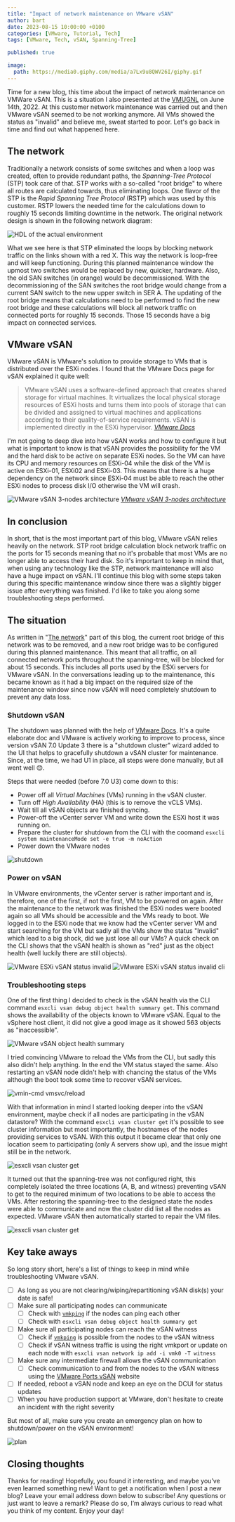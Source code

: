 ```yaml
---
title: "Impact of network maintenance on VMware vSAN"
author: bart
date: 2023-08-15 10:00:00 +0100
categories: [VMware, Tutorial, Tech]
tags: [VMware, Tech, vSAN, Spanning-Tree]

published: true

image:
  path: https://media0.giphy.com/media/a7Lx9u8QWV26I/giphy.gif
---
```

Time for a new blog, this time about the impact of network maintenance on VMWare vSAN. This is a situation I also presented at the [VMUGNL](https://vmugnl.nl/) on June 14th, 2022. At this customer network maintenance was carried out and then VMware vSAN seemed to be not working anymore. All VMs showed the status as "invalid" and believe me, sweat started to poor. Let's go back in time and find out what happened here.

## The network
Traditionally a network consists of some switches and when a loop was created, often to provide redundant paths, the *Spanning-Tree Protocol* (STP) took care of that. STP works with a so-called "root bridge" to where all routes are calculated towards, thus eliminating loops. One flavor of the STP is the *Rapid Spanning Tree Protocol* (RSTP) which was used by this customer. RSTP lowers the needed time for the calculations down to roughly 15 seconds limiting downtime in the network. The original network design is shown in the following network diagram:

![HDL of the actual environment](/assets/img/2023-08-15-network-maintenance-vsan/network_design_stp.png)

What we see here is that STP eliminated the loops by blocking network traffic on the links shown with a red X. This way the network is loop-free and will keep functioning. During this planned maintenance window the upmost two switches would be replaced by new, quicker, hardware. Also, the old SAN switches (in orange) would be decommissioned. With the decommissioning of the SAN switches the root bridge would change from a current SAN switch to the new upper switch in SER A. The updating of the root bridge means that calculations need to be performed to find the new root bridge and these calculations will block all network traffic on connected ports for roughly 15 seconds. Those 15 seconds have a big impact on connected services.

## VMware vSAN
VMware vSAN is VMware's solution to provide storage to VMs that is distributed over the ESXi nodes. I found that the VMware Docs page for vSAN explained it quite well:

> VMware vSAN uses a software-defined approach that creates shared storage for virtual machines. It virtualizes the local physical storage resources of ESXi hosts and turns them into pools of storage that can be divided and assigned to virtual machines and applications according to their quality-of-service requirements. vSAN is implemented directly in the ESXi hypervisor. _[VMware Docs](https://docs.vmware.com/en/VMware-vSphere/7.0/com.vmware.vsphere.vsan-planning.doc/GUID-ACC10393-47F6-4C5A-85FC-88051C1806A0.html)_

I'm not going to deep dive into how vSAN works and how to configure it but what is important to know is that vSAN provides the possibility for the VM and the hard disk to be active on separate ESXi nodes. So the VM can have its CPU and memory resources on ESXi-04 while the disk of the VM is active on ESXi-01, ESXi02 and ESXi-03. This means that there is a huge dependency on the network since ESXi-04 must be able to reach the other ESXi nodes to process disk I/O otherwise the VM will crash.

![VMware vSAN 3-nodes architecture](/assets/img/2023-08-15-network-maintenance-vsan/vmware-vsan.png)
_[VMware vSAN 3-nodes architecture](https://4sysops.com/archives/vmware-vsan-3-nodes-mode/)_

## In conclusion
In short, that is the most important part of this blog, VMware vSAN relies heavily on the network. STP root bridge calculation block network traffic on the ports for 15 seconds meaning that no it's probable that most VMs are no longer able to access their hard disk. So it's important to keep in mind that, when using any technology like the STP, network maintenance will also have a huge impact on vSAN. I'll continue this blog with some steps taken during this specific maintenance window since there was a slightly bigger issue after everything was finished. I'd like to take you along some troubleshooting steps performed.

## The situation
As written in "[The network](#the-network)" part of this blog, the current root bridge of this network was to be removed, and a new root bridge was to be configured during this planned maintenance. This meant that all traffic, on all connected network ports throughout the spanning-tree, will be blocked for about 15 seconds. This includes all ports used by the ESXi servers for VMware vSAN. In the conversations leading up to the maintenance, this became known as it had a big impact on the required size of the maintenance window since now vSAN will need completely shutdown to prevent any data loss.

### Shutdown vSAN
The shutdown was planned with the help of [VMware Docs](https://docs.vmware.com/en/VMware-vSphere/7.0/com.vmware.vsphere.vsan-planning.doc/GUID-31B4F958-30A9-4BEC-819E-32A18A685688.html). It's a quite elaborate doc and VMware is actively working to improve to process, since version vSAN 7.0 Update 3 there is a "shutdown cluster" wizard added to the UI that helps to gracefully shutdown a vSAN cluster for maintenance. Since, at the time, we had U1 in place, all steps were done manually, but all went well 😊. 

Steps that were needed (before 7.0 U3) come down to this:
- Power off all *Virtual Machines* (VMs) running in the vSAN cluster.
- Turn off *High Availability* (HA) (this is to remove the vCLS VMs).
- Wait till all vSAN objects are finished syncing.
- Power-off the vCenter server VM and write down the ESXi host it was running on.
- Prepare the cluster for shutdown from the CLI with the coomand `esxcli system maintenanceMode set -e true -m noAction`
- Power down the VMware nodes

![shutdown](https://i.giphy.com/media/wX1EkCbN62xkJIGh1b/giphy.webp)

### Power on vSAN
In VMware environments, the vCenter server is rather important and is, therefore, one of the first, if not the first, VM to be powered on again. After the maintenance to the network was finished the ESXi nodes were booted again so all VMs should be accessible and the VMs ready to boot. We logged in to the ESXi node that we know had the vCenter server VM and start searching for the VM but sadly all the VMs show the status "Invalid" which lead to a big shock, did we just lose all our VMs? A quick check on the CLI shows that the vSAN health is shown as "red" just as the object health (well luckily there are still objects).

![VMware ESXi vSAN status invalid](/assets/img/2023-08-15-network-maintenance-vsan/vmware-esxi-invalid.png)
![VMware ESXi vSAN status invalid cli](/assets/img/2023-08-15-network-maintenance-vsan/vmware-esxi-invalid-cli.png)

### Troubleshooting steps
One of the first thing I decided to check is the vSAN health via the CLI command `esxcli vsan debug object health summary get`. This command shows the availability of the objects known to VMware vSAN. Equal to the vSphere host client, it did not give a good image as it showed 563 objects as "inaccessible". 

![VMware vSAN object health summary](/assets/img/2023-08-15-network-maintenance-vsan/vsan-object-health.png)

I tried convincing VMware to reload the VMs from the CLI, but sadly this also didn't help anything. In the end the VM status stayed the same. Also restarting an vSAN node didn't help with chancing the status of the VMs although the boot took some time to recover vSAN services.

![vmin-cmd vmsvc/reload](/assets/img/2023-08-15-network-maintenance-vsan/esxi-reload-vms.png)

With that information in mind I started looking deeper into the vSAN environment, maybe check if all nodes are participating in the vSAN datastore? With the command `esxcli vsan cluster get` it's possible to see cluster information but most importantly, the hostnames of the nodes providing services to vSAN. With this output it became clear that only one location seem to participating (only A servers show up), and the issue might still be in the network.

![esxcli vsan cluster get](/assets/img/2023-08-15-network-maintenance-vsan/esxcli-vsan-cluster-get.png)

It turned out that the spanning-tree was not configured right, this completely isolated the three locations (A, B, and witness) preventing vSAN to get to the required minimum of two locations to be able to access the VMs. After restoring the spanning-tree to the designed state the nodes were able to communicate and now the cluster did list all the nodes as expected. VMware vSAN then automatically started to repair the VM files. 

![esxcli vsan cluster get](/assets/img/2023-08-15-network-maintenance-vsan/esxcli-vsan-cluster-get-1.png)


## Key take aways
So long story short, here's a list of things to keep in mind while troubleshooting VMware vSAN.

- [ ] As long as you are not clearing/wiping/repartitioning vSAN disk(s) your date is safe!
- [ ] Make sure all participating nodes can communicate 
  - [ ] Check with [`vmkping`](https://kb.vmware.com/s/article/1003728) if the nodes can ping each other
  - [ ] Check with `esxcli vsan debug object health summary get`
- [ ] Make sure all participating nodes can reach the vSAN witness
  - [ ] Check if [`vmkping`](https://kb.vmware.com/s/article/1003728) is possible from the nodes to the vSAN witness
  - [ ] Check if vSAN witness traffic is using the right vmkport or update on each node with `esxcli vsan network ip add -i vmk0 -T witness`
- [ ] Make sure any intermediate firewall allows the vSAN communication 
  - [ ] Check communication to and from the nodes to the vSAN witness using the [VMware Ports vSAN](https://ports.esp.vmware.com/home/vSAN) website
- [ ] If needed, reboot a vSAN node and keep an eye on the DCUI for status updates
- [ ] When you have production support at VMware, don't hesitate to create an incident with the right severity

But most of all, make sure you create an emergency plan on how to shutdown/power on the vSAN environment! 

![plan](/assets/img/2023-08-15-network-maintenance-vsan/create-a-plan.jpg)

## Closing thoughts
Thanks for reading! Hopefully, you found it interesting, and maybe you’ve even learned something new! Want to get a notification when I post a new blog? Leave your email address down below to subscribe! Any questions or just want to leave a remark? Please do so, I’m always curious to read what you think of my content. Enjoy your day!